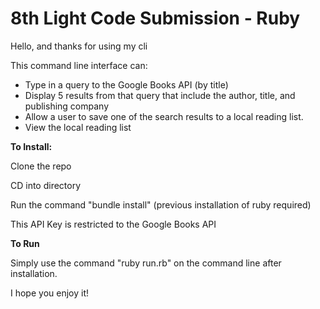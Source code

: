 # 8th Light Code Submission - Ruby

Hello, and thanks for using my cli

This command line interface can:

  * Type in a query to the Google Books API (by title)
  * Display 5 results from that query that include the author, title, and publishing company
  * Allow a user to save one of the search results to a local reading list.
  * View the local reading list

**To Install:**

Clone the repo

CD into directory

Run the command "bundle install" (previous installation of ruby required)

This API Key is restricted to the Google Books API

**To Run**

Simply use the command "ruby run.rb" on the command line after installation.


I hope you enjoy it!
